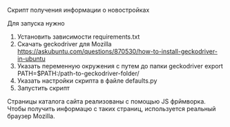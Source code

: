 Скрипт получения информации о новостройках

Для запуска нужно
1. Установить зависимости requirements.txt
2. Скачать geckodriver для Mozilla
https://askubuntu.com/questions/870530/how-to-install-geckodriver-in-ubuntu
3. Указать переменную окружения с путем до папки geckodriver
export PATH=$PATH:/path-to-geckodriver-folder/
4. Указать настройки скрипта в файле defaults.py
5. Запустить скрипт 


Страницы каталога сайта реализованы с помощью  JS фрймворка. 
Чтобы получить информацю с таких страниц, используется реальный браузер Mozilla.
